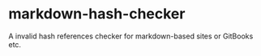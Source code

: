 # markdown-hash-checker
A invalid hash references checker for markdown-based sites or GitBooks etc.
